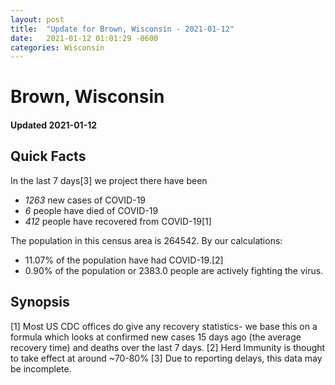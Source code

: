 ```yaml
---
layout: post
title:  "Update for Brown, Wisconsin - 2021-01-12"
date:   2021-01-12 01:01:29 -0600
categories: Wisconsin
---
```


# Brown, Wisconsin
#### Updated 2021-01-12

## Quick Facts

In the last 7 days[3] we project there have been
- *1263* new cases of COVID-19
- *6* people have died of COVID-19
- *412* people have recovered from COVID-19[1]

The population in this census area is 264542. By our calculations:
- 11.07% of the population have had COVID-19.[2]
- 0.90% of the population or 2383.0 people are actively fighting the virus.

## Synopsis




[1] Most US CDC offices do give any recovery statistics- we base this on a formula which looks at confirmed new cases
15 days ago (the average recovery time) and deaths over the last 7 days.
[2] Herd Immunity is thought to take effect at around ~70-80%
[3] Due to reporting delays, this data may be incomplete. 
    